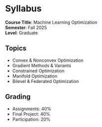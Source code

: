 # Syllabus

**Course Title**: Machine Learning Optimization  
**Semester**: Fall 2025  
**Level**: Graduate  

## Topics
- Convex & Nonconvex Optimization
- Gradient Methods & Variants
- Constrained Optimization
- Manifold Optimization
- Bilevel & Federated Optimization

## Grading
- Assignments: 40%
- Final Project: 40%
- Participation: 20%